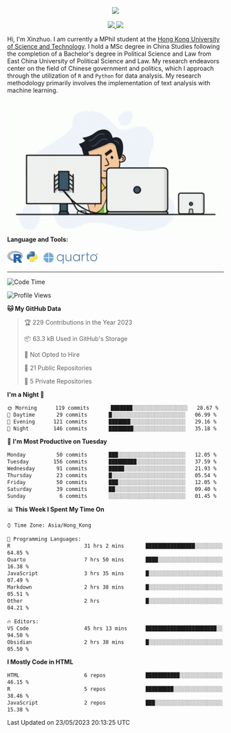 <div align='center'>
<img src='https://readme-typing-svg.herokuapp.com?font=ubuntu&color=4d3900&center=true&lines=HKUST+Mphil+in+SOSC;Focus+on+China;Code+for+PoliSci'/>
</div>

<p align='center'>
 <a href='https://www.linkedin.com/in/xinzhuo-huang-5161011ba/' target='_blank'>
        <img src='https://img.shields.io/badge/linkedin%20-%230077B5.svg?&style=for-the-badge&logo=linkedin&logoColor=white'/>
    </a>
 <a href='https://twitter.com/HsinchoH' target='_blank'>
        <img src='https://img.shields.io/badge/Twitter-1DA1F2?style=for-the-badge&logo=twitter&logoColor=white'/>
    </a>
    </p>
    
Hi, I'm Xinzhuo. I am currently a MPhil student at the [Hong Kong University of Science and Technology](https://sosc.hkust.edu.hk/node/613). I hold a MSc degree in China Studies following the completion of a Bachelor's degree in Political Science and Law from East China University of Political Science and Law. My research endeavors center on the field of Chinese government and politics, which I approach through the utilization of `R` and `Python` for data analysis. My research methodology primarily involves the implementation of text analysis with machine learning.




<img align='right' src="https://github.com/xinzhuohkust/xinzhuohkust/blob/main/programmer.gif" width="590">



**Language and Tools:**  

<code><img height="36" src="https://raw.githubusercontent.com/github/explore/80688e429a7d4ef2fca1e82350fe8e3517d3494d/topics/r/r.png"></code>
<code><img height="36" src="https://raw.githubusercontent.com/github/explore/80688e429a7d4ef2fca1e82350fe8e3517d3494d/topics/python/python.png"></code>
<code><img height="32" src="https://github.com/quarto-dev/quarto-r/blob/main/man/figures/quarto.png"></code>

---
<!--START_SECTION:waka-->
![Code Time](http://img.shields.io/badge/Code%20Time-553%20hrs%2040%20mins-blue)

![Profile Views](http://img.shields.io/badge/Profile%20Views-72-blue)

**🐱 My GitHub Data** 

> 🏆 229 Contributions in the Year 2023
 > 
> 📦 63.3 kB Used in GitHub's Storage 
 > 
> 🚫 Not Opted to Hire
 > 
> 📜 21 Public Repositories 
 > 
> 🔑 5 Private Repositories  
 > 
**I'm a Night 🦉** 

```text
🌞 Morning      119 commits       ███████░░░░░░░░░░░░░░░░░░   28.67 % 
🌆 Daytime       29 commits       █░░░░░░░░░░░░░░░░░░░░░░░░   06.99 % 
🌃 Evening      121 commits       ███████░░░░░░░░░░░░░░░░░░   29.16 % 
🌙 Night        146 commits       ████████░░░░░░░░░░░░░░░░░   35.18 % 

```
📅 **I'm Most Productive on Tuesday** 

```text
Monday          50 commits       ███░░░░░░░░░░░░░░░░░░░░░░   12.05 % 
Tuesday        156 commits       █████████░░░░░░░░░░░░░░░░   37.59 % 
Wednesday       91 commits       █████░░░░░░░░░░░░░░░░░░░░   21.93 % 
Thursday        23 commits       █░░░░░░░░░░░░░░░░░░░░░░░░   05.54 % 
Friday          50 commits       ███░░░░░░░░░░░░░░░░░░░░░░   12.05 % 
Saturday        39 commits       ██░░░░░░░░░░░░░░░░░░░░░░░   09.40 % 
Sunday           6 commits       ░░░░░░░░░░░░░░░░░░░░░░░░░   01.45 % 

```


📊 **This Week I Spent My Time On** 

```text
⌚︎ Time Zone: Asia/Hong_Kong

💬 Programming Languages: 
R                        31 hrs 2 mins       ████████████████░░░░░░░░░   64.85 % 
Quarto                   7 hrs 50 mins       ████░░░░░░░░░░░░░░░░░░░░░   16.38 % 
JavaScript               3 hrs 35 mins       █░░░░░░░░░░░░░░░░░░░░░░░░   07.49 % 
Markdown                 2 hrs 38 mins       █░░░░░░░░░░░░░░░░░░░░░░░░   05.51 % 
Other                    2 hrs               █░░░░░░░░░░░░░░░░░░░░░░░░   04.21 % 

🔥 Editors: 
VS Code                  45 hrs 13 mins      ███████████████████████░░   94.50 % 
Obsidian                 2 hrs 38 mins       █░░░░░░░░░░░░░░░░░░░░░░░░   05.50 % 

```

**I Mostly Code in HTML** 

```text
HTML                     6 repos             ███████████░░░░░░░░░░░░░░   46.15 % 
R                        5 repos             █████████░░░░░░░░░░░░░░░░   38.46 % 
JavaScript               2 repos             ███░░░░░░░░░░░░░░░░░░░░░░   15.38 % 

```



 Last Updated on 23/05/2023 20:13:25 UTC
<!--END_SECTION:waka-->
    
    
    
    
    
    
    
    
